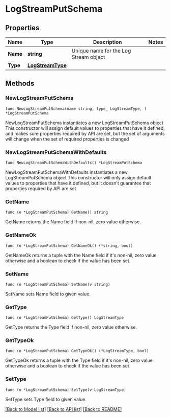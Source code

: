 # LogStreamPutSchema

## Properties

Name | Type | Description | Notes
------------ | ------------- | ------------- | -------------
**Name** | **string** | Unique name for the Log Stream object | 
**Type** | [**LogStreamType**](LogStreamType.md) |  | 

## Methods

### NewLogStreamPutSchema

`func NewLogStreamPutSchema(name string, type_ LogStreamType, ) *LogStreamPutSchema`

NewLogStreamPutSchema instantiates a new LogStreamPutSchema object
This constructor will assign default values to properties that have it defined,
and makes sure properties required by API are set, but the set of arguments
will change when the set of required properties is changed

### NewLogStreamPutSchemaWithDefaults

`func NewLogStreamPutSchemaWithDefaults() *LogStreamPutSchema`

NewLogStreamPutSchemaWithDefaults instantiates a new LogStreamPutSchema object
This constructor will only assign default values to properties that have it defined,
but it doesn't guarantee that properties required by API are set

### GetName

`func (o *LogStreamPutSchema) GetName() string`

GetName returns the Name field if non-nil, zero value otherwise.

### GetNameOk

`func (o *LogStreamPutSchema) GetNameOk() (*string, bool)`

GetNameOk returns a tuple with the Name field if it's non-nil, zero value otherwise
and a boolean to check if the value has been set.

### SetName

`func (o *LogStreamPutSchema) SetName(v string)`

SetName sets Name field to given value.


### GetType

`func (o *LogStreamPutSchema) GetType() LogStreamType`

GetType returns the Type field if non-nil, zero value otherwise.

### GetTypeOk

`func (o *LogStreamPutSchema) GetTypeOk() (*LogStreamType, bool)`

GetTypeOk returns a tuple with the Type field if it's non-nil, zero value otherwise
and a boolean to check if the value has been set.

### SetType

`func (o *LogStreamPutSchema) SetType(v LogStreamType)`

SetType sets Type field to given value.



[[Back to Model list]](../README.md#documentation-for-models) [[Back to API list]](../README.md#documentation-for-api-endpoints) [[Back to README]](../README.md)


